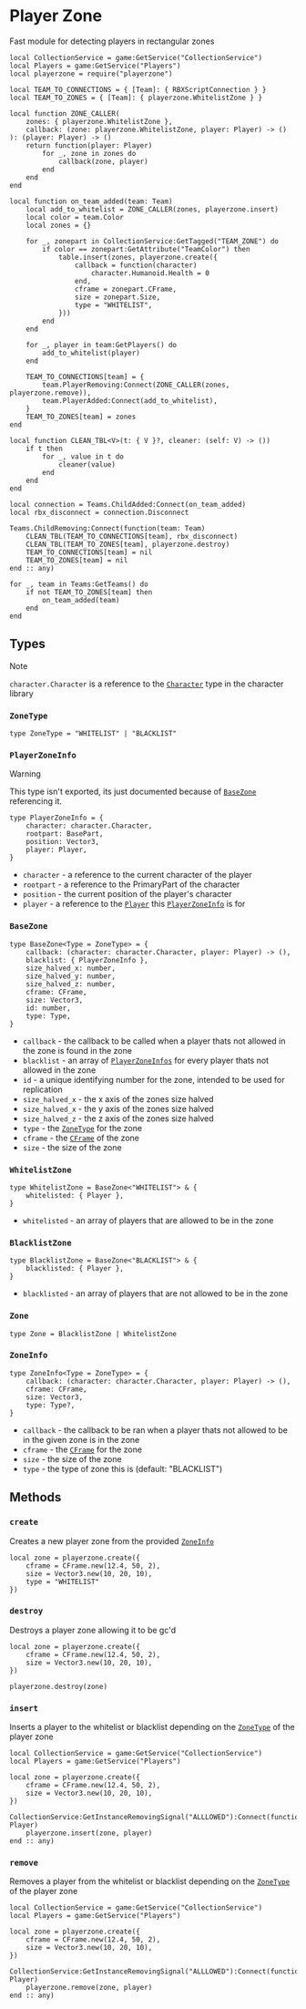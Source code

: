 # Player Zone

Fast module for detecting players in rectangular zones

```luau
local CollectionService = game:GetService("CollectionService")
local Players = game:GetService("Players")
local playerzone = require("playerzone")

local TEAM_TO_CONNECTIONS = { [Team]: { RBXScriptConnection } }
local TEAM_TO_ZONES = { [Team]: { playerzone.WhitelistZone } }

local function ZONE_CALLER(
	zones: { playerzone.WhitelistZone },
	callback: (zone: playerzone.WhitelistZone, player: Player) -> ()
): (player: Player) -> ()
	return function(player: Player)
		for _, zone in zones do
			callback(zone, player)
		end
	end
end

local function on_team_added(team: Team)
	local add_to_whitelist = ZONE_CALLER(zones, playerzone.insert)
	local color = team.Color
	local zones = {}

	for _, zonepart in CollectionService:GetTagged("TEAM_ZONE") do
		if color == zonepart:GetAttribute("TeamColor") then
			table.insert(zones, playerzone.create({
				callback = function(character)
					character.Humanoid.Health = 0
				end,
				cframe = zonepart.CFrame,
				size = zonepart.Size,
				type = "WHITELIST",
			}))
		end
	end

	for _, player in team:GetPlayers() do
		add_to_whitelist(player)
	end

	TEAM_TO_CONNECTIONS[team] = {
		team.PlayerRemoving:Connect(ZONE_CALLER(zones, playerzone.remove)),
		team.PlayerAdded:Connect(add_to_whitelist),
	}
	TEAM_TO_ZONES[team] = zones
end

local function CLEAN_TBL<V>(t: { V }?, cleaner: (self: V) -> ())
	if t then
		for _, value in t do
			cleaner(value)
		end
	end
end

local connection = Teams.ChildAdded:Connect(on_team_added)
local rbx_disconnect = connection.Disconnect

Teams.ChildRemoving:Connect(function(team: Team)
	CLEAN_TBL(TEAM_TO_CONNECTIONS[team], rbx_disconnect)
	CLEAN_TBL(TEAM_TO_ZONES[team], playerzone.destroy)
	TEAM_TO_CONNECTIONS[team] = nil
	TEAM_TO_ZONES[team] = nil
end :: any)

for _, team in Teams:GetTeams() do
	if not TEAM_TO_ZONES[team] then
		on_team_added(team)
	end
end
```

## Types

> [!NOTE]
> `character.Character` is a reference to the [`Character`](./character.md#character-1) type in the character library

### `ZoneType`

```luau
type ZoneType = "WHITELIST" | "BLACKLIST"
```

### `PlayerZoneInfo`

> [!WARNING]
> This type isn't exported, its just documented because of [`BaseZone`](#basezone) referencing it.

```luau
type PlayerZoneInfo = {
	character: character.Character,
	rootpart: BasePart,
	position: Vector3,
	player: Player,
}
```
* `character` - a reference to the current character of the player
* `rootpart` - a reference to the PrimaryPart of the character
* `position` - the current position of the player's character
* `player` - a reference to the [`Player`](https://create.roblox.com/docs/reference/engine/classes/Player) this [`PlayerZoneInfo`](#playerzoneinfo) is for

### `BaseZone`

```luau
type BaseZone<Type = ZoneType> = {
	callback: (character: character.Character, player: Player) -> (),
	blacklist: { PlayerZoneInfo },
	size_halved_x: number,
	size_halved_y: number,
	size_halved_z: number,
	cframe: CFrame,
	size: Vector3,
	id: number,
	type: Type,
}
```
* `callback` - the callback to be called when a player thats not allowed in the zone is found in the zone
* `blacklist` - an array of [`PlayerZoneInfos`](#playerzoneinfo) for every player thats not allowed in the zone
* `id` - a unique identifying number for the zone, intended to be used for replication
* `size_halved_x` - the x axis of the zones size halved
* `size_halved_x` - the y axis of the zones size halved
* `size_halved_z` - the z axis of the zones size halved
* `type` - the [`ZoneType`](#zonetype) for the zone
* `cframe` - the [`CFrame`](https://create.roblox.com/docs/reference/engine/datatypes/CFrame) of the zone
* `size` - the size of the zone

### `WhitelistZone`

```luau
type WhitelistZone = BaseZone<"WHITELIST"> & {
	whitelisted: { Player },
}
```
* `whitelisted` - an array of players that are allowed to be in the zone

### `BlacklistZone`

```luau
type BlacklistZone = BaseZone<"BLACKLIST"> & {
	blacklisted: { Player },
}
```
* `blacklisted` - an array of players that are not allowed to be in the zone

### `Zone`

```luau
type Zone = BlacklistZone | WhitelistZone
```

### `ZoneInfo`

```luau
type ZoneInfo<Type = ZoneType> = {
	callback: (character: character.Character, player: Player) -> (),
	cframe: CFrame,
	size: Vector3,
	type: Type?,
}
```
* `callback` - the callback to be ran when a player thats not allowed to be in the given zone is in the zone
* `cframe` - the [`CFrame`](https://create.roblox.com/docs/reference/engine/datatypes/CFrame) for the zone
* `size` - the size of the zone
* `type` - the type of zone this is (default: "BLACKLIST")

## Methods

### `create`

Creates a new player zone from the provided [`ZoneInfo`](#zoneinfo)

```luau
local zone = playerzone.create({
	cframe = CFrame.new(12.4, 50, 2),
	size = Vector3.new(10, 20, 10),
	type = "WHITELIST"
})
```

### `destroy`

Destroys a player zone allowing it to be gc'd

```luau
local zone = playerzone.create({
	cframe = CFrame.new(12.4, 50, 2),
	size = Vector3.new(10, 20, 10),
})

playerzone.destroy(zone)
```

### `insert`

Inserts a player to the whitelist or blacklist depending on the [`ZoneType`](#zonetype) of the player zone

```luau
local CollectionService = game:GetService("CollectionService")
local Players = game:GetService("Players")

local zone = playerzone.create({
	cframe = CFrame.new(12.4, 50, 2),
	size = Vector3.new(10, 20, 10),
})

CollectionService:GetInstanceRemovingSignal("ALLLOWED"):Connect(function(player: Player)
	playerzone.insert(zone, player)
end :: any)
```

### `remove`

Removes a player from the whitelist or blacklist depending on the [`ZoneType`](#zonetype) of the player zone

```luau
local CollectionService = game:GetService("CollectionService")
local Players = game:GetService("Players")

local zone = playerzone.create({
	cframe = CFrame.new(12.4, 50, 2),
	size = Vector3.new(10, 20, 10),
})

CollectionService:GetInstanceRemovingSignal("ALLLOWED"):Connect(function(player: Player)
	playerzone.remove(zone, player)
end :: any)

```

